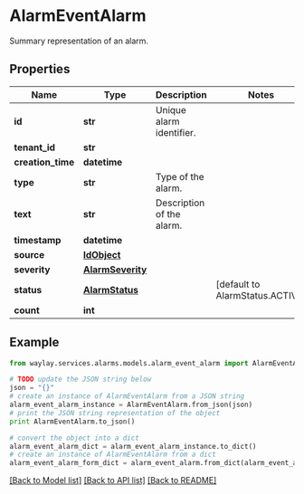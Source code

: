 # AlarmEventAlarm

Summary representation of an alarm.

## Properties

Name | Type | Description | Notes
------------ | ------------- | ------------- | -------------
**id** | **str** | Unique alarm identifier. | 
**tenant_id** | **str** |  | 
**creation_time** | **datetime** |  | 
**type** | **str** | Type of the alarm. | 
**text** | **str** | Description of the alarm. | 
**timestamp** | **datetime** |  | 
**source** | [**IdObject**](IdObject.md) |  | 
**severity** | [**AlarmSeverity**](AlarmSeverity.md) |  | 
**status** | [**AlarmStatus**](AlarmStatus.md) |  | [default to AlarmStatus.ACTIVE]
**count** | **int** |  | 

## Example

```python
from waylay.services.alarms.models.alarm_event_alarm import AlarmEventAlarm

# TODO update the JSON string below
json = "{}"
# create an instance of AlarmEventAlarm from a JSON string
alarm_event_alarm_instance = AlarmEventAlarm.from_json(json)
# print the JSON string representation of the object
print AlarmEventAlarm.to_json()

# convert the object into a dict
alarm_event_alarm_dict = alarm_event_alarm_instance.to_dict()
# create an instance of AlarmEventAlarm from a dict
alarm_event_alarm_form_dict = alarm_event_alarm.from_dict(alarm_event_alarm_dict)
```
[[Back to Model list]](../README.md#documentation-for-models) [[Back to API list]](../README.md#documentation-for-api-endpoints) [[Back to README]](../README.md)


